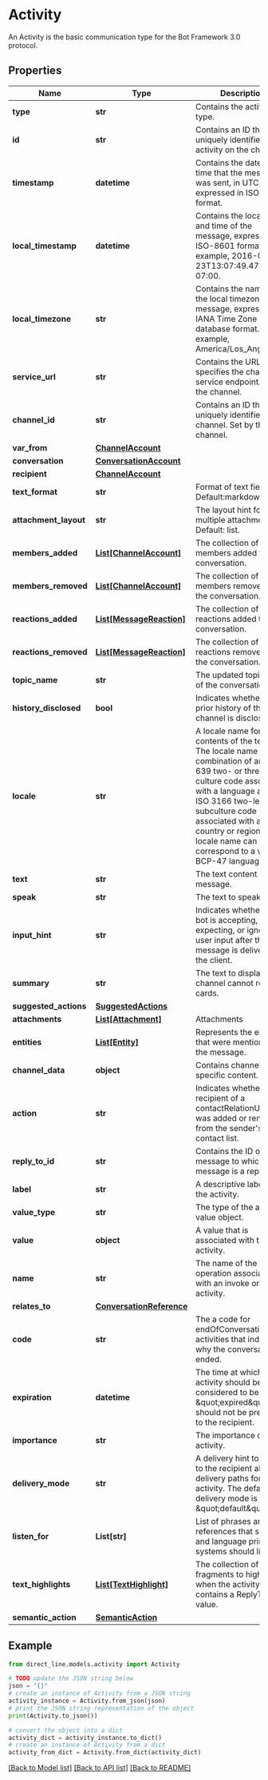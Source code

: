 # Activity

An Activity is the basic communication type for the Bot Framework 3.0 protocol.

## Properties

Name | Type | Description | Notes
------------ | ------------- | ------------- | -------------
**type** | **str** | Contains the activity type. | [optional] 
**id** | **str** | Contains an ID that uniquely identifies the activity on the channel. | [optional] 
**timestamp** | **datetime** | Contains the date and time that the message was sent, in UTC, expressed in ISO-8601 format. | [optional] 
**local_timestamp** | **datetime** | Contains the local date and time of the message, expressed in ISO-8601 format.  For example, 2016-09-23T13:07:49.4714686-07:00. | [optional] 
**local_timezone** | **str** | Contains the name of the local timezone of the message, expressed in IANA Time Zone database format.  For example, America/Los_Angeles. | [optional] 
**service_url** | **str** | Contains the URL that specifies the channel&#39;s service endpoint. Set by the channel. | [optional] 
**channel_id** | **str** | Contains an ID that uniquely identifies the channel. Set by the channel. | [optional] 
**var_from** | [**ChannelAccount**](ChannelAccount.md) |  | [optional] 
**conversation** | [**ConversationAccount**](ConversationAccount.md) |  | [optional] 
**recipient** | [**ChannelAccount**](ChannelAccount.md) |  | [optional] 
**text_format** | **str** | Format of text fields Default:markdown | [optional] 
**attachment_layout** | **str** | The layout hint for multiple attachments. Default: list. | [optional] 
**members_added** | [**List[ChannelAccount]**](ChannelAccount.md) | The collection of members added to the conversation. | [optional] 
**members_removed** | [**List[ChannelAccount]**](ChannelAccount.md) | The collection of members removed from the conversation. | [optional] 
**reactions_added** | [**List[MessageReaction]**](MessageReaction.md) | The collection of reactions added to the conversation. | [optional] 
**reactions_removed** | [**List[MessageReaction]**](MessageReaction.md) | The collection of reactions removed from the conversation. | [optional] 
**topic_name** | **str** | The updated topic name of the conversation. | [optional] 
**history_disclosed** | **bool** | Indicates whether the prior history of the channel is disclosed. | [optional] 
**locale** | **str** | A locale name for the contents of the text field.  The locale name is a combination of an ISO 639 two- or three-letter culture code associated with a language  and an ISO 3166 two-letter subculture code associated with a country or region.  The locale name can also correspond to a valid BCP-47 language tag. | [optional] 
**text** | **str** | The text content of the message. | [optional] 
**speak** | **str** | The text to speak. | [optional] 
**input_hint** | **str** | Indicates whether your bot is accepting,  expecting, or ignoring user input after the message is delivered to the client. | [optional] 
**summary** | **str** | The text to display if the channel cannot render cards. | [optional] 
**suggested_actions** | [**SuggestedActions**](SuggestedActions.md) |  | [optional] 
**attachments** | [**List[Attachment]**](Attachment.md) | Attachments | [optional] 
**entities** | [**List[Entity]**](Entity.md) | Represents the entities that were mentioned in the message. | [optional] 
**channel_data** | **object** | Contains channel-specific content. | [optional] 
**action** | **str** | Indicates whether the recipient of a contactRelationUpdate was added or removed from the sender&#39;s contact list. | [optional] 
**reply_to_id** | **str** | Contains the ID of the message to which this message is a reply. | [optional] 
**label** | **str** | A descriptive label for the activity. | [optional] 
**value_type** | **str** | The type of the activity&#39;s value object. | [optional] 
**value** | **object** | A value that is associated with the activity. | [optional] 
**name** | **str** | The name of the operation associated with an invoke or event activity. | [optional] 
**relates_to** | [**ConversationReference**](ConversationReference.md) |  | [optional] 
**code** | **str** | The a code for endOfConversation activities that indicates why the conversation ended. | [optional] 
**expiration** | **datetime** | The time at which the activity should be considered to be \&quot;expired\&quot; and should not be presented to the recipient. | [optional] 
**importance** | **str** | The importance of the activity. | [optional] 
**delivery_mode** | **str** | A delivery hint to signal to the recipient alternate delivery paths for the activity.  The default delivery mode is \&quot;default\&quot;. | [optional] 
**listen_for** | **List[str]** | List of phrases and references that speech and language priming systems should listen for | [optional] 
**text_highlights** | [**List[TextHighlight]**](TextHighlight.md) | The collection of text fragments to highlight when the activity contains a ReplyToId value. | [optional] 
**semantic_action** | [**SemanticAction**](SemanticAction.md) |  | [optional] 

## Example

```python
from direct_line.models.activity import Activity

# TODO update the JSON string below
json = "{}"
# create an instance of Activity from a JSON string
activity_instance = Activity.from_json(json)
# print the JSON string representation of the object
print(Activity.to_json())

# convert the object into a dict
activity_dict = activity_instance.to_dict()
# create an instance of Activity from a dict
activity_from_dict = Activity.from_dict(activity_dict)
```
[[Back to Model list]](../README.md#documentation-for-models) [[Back to API list]](../README.md#documentation-for-api-endpoints) [[Back to README]](../README.md)


